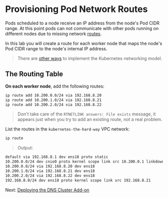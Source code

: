 # Provisioning Pod Network Routes

Pods scheduled to a node receive an IP address from the node's Pod CIDR range. At this point pods can not communicate with other pods running on different nodes due to missing network [routes](https://cloud.google.com/compute/docs/vpc/routes).

In this lab you will create a route for each worker node that maps the node's Pod CIDR range to the node's internal IP address.

> There are [other ways](https://kubernetes.io/docs/concepts/cluster-administration/networking/#how-to-achieve-this) to implement the Kubernetes networking model.

## The Routing Table

**On each worker node**, add the following routes:

```bash
ip route add 10.200.0.0/24 via 192.168.8.20
ip route add 10.200.1.0/24 via 192.168.8.21
ip route add 10.200.2.0/24 via 192.168.8.22
```

> Don't take care of the `RTNETLINK answers: File exists` message, it appears just when you try to add an existing route, not a real problem.

List the routes in the `kubernetes-the-hard-way` VPC network:

```bash
ip route
```

> Output:

```bash
default via 192.168.8.1 dev ens18 proto static
10.200.0.0/24 dev cnio0 proto kernel scope link src 10.200.0.1 linkdown
10.200.0.0/24 via 192.168.8.20 dev ens18
10.200.1.0/24 via 192.168.8.21 dev ens18
10.200.2.0/24 via 192.168.8.22 dev ens18
192.168.8.0/24 dev ens18 proto kernel scope link src 192.168.8.21
```

Next: [Deploying the DNS Cluster Add-on](12-dns-addon.md)
